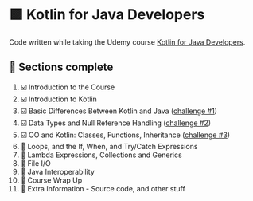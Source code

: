# 🟪 Kotlin for Java Developers

Code written while taking the Udemy course [Kotlin for Java Developers](https://www.udemy.com/course/kotlin-for-java-developers/).

## 📖 Sections complete
1. ☑️ Introduction to the Course
2. ☑️ Introduction to Kotlin
3. ☑️ Basic Differences Between Kotlin and Java ([challenge #1](src/main/kotlin/challenge1))
4. ☑️ Data Types and Null Reference Handling ([challenge #2](src/main/kotlin/challenge2))
5. ☑️ OO and Kotlin: Classes, Functions, Inheritance ([challenge #3](src/main/kotlin/challenge3))
6. 🔳 Loops, and the If, When, and Try/Catch Expressions
7. 🔳 Lambda Expressions, Collections and Generics
8. 🔳 File I/O
9. 🔳 Java Interoperability
10. 🔳 Course Wrap Up
11. 🔳 Extra Information - Source code, and other stuff

